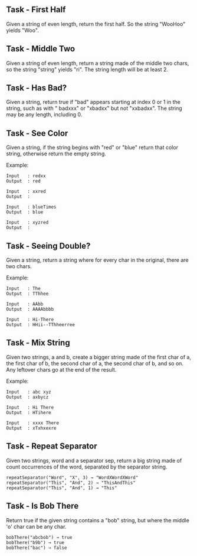 ## Task - First Half

Given a string of even length, return the first half. So the string "WooHoo" yields "Woo".

## Task - Middle Two

Given a string of even length, return a string made of the middle two chars, so the string "string"
yields "ri". The string length will be at least 2.

## Task - Has Bad?

Given a string, return true if "bad" appears starting at index 0 or 1 in the string, such as with "
badxxx" or "xbadxx" but not "xxbadxx". The string may be any length, including 0.

## Task - See Color

Given a string, if the string begins with "red" or "blue" return that color string, otherwise return
the empty string.

Example:

```text
Input   : redxx
Output  : red

Input   : xxred
Output  : 

Input   : blueTimes
Output  : blue

Input   : xyzred
Output  : 
```

## Task - Seeing Double?

Given a string, return a string where for every char in the original, there are two chars.

Example:

```text
Input   : The
Output  : TThhee

Input   : AAbb
Output  : AAAAbbbb

Input   : Hi-There
Output  : HHii--TThheerree
```

## Task - Mix String

Given two strings, a and b, create a bigger string made of the first char of a, the first char of b,
the second char of a, the second char of b, and so on. Any leftover chars go at the end of the
result.

Example:

```text
Input   : abc xyz
Output  : axbycz

Input   : Hi There
Output  : HTihere

Input   : xxxx There
Output  : xTxhxexre
```

## Task - Repeat Separator

Given two strings, word and a separator sep, return a big string made of count occurrences of the
word, separated by the separator string.

```text
repeatSeparator("Word", "X", 3) → "WordXWordXWord"
repeatSeparator("This", "And", 2) → "ThisAndThis"
repeatSeparator("This", "And", 1) → "This"
```

## Task - Is Bob There
Return true if the given string contains a "bob" string, but where the middle 'o' char can be any char.

```text
bobThere("abcbob") → true
bobThere("b9b") → true
bobThere("bac") → false
```
